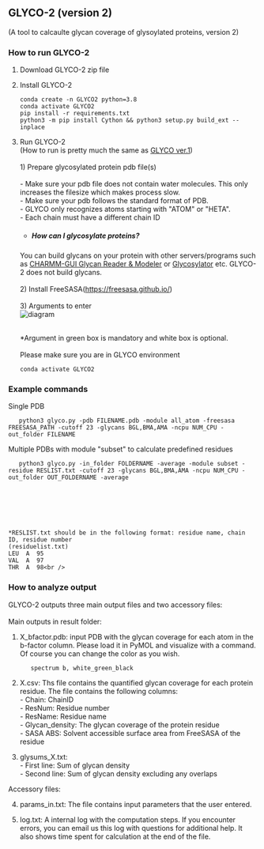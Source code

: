 ## GLYCO-2 (version 2) <br />
(A tool to calcaulte glycan coverage of glysoylated proteins, version 2)

### How to run GLYCO-2

1. Download GLYCO-2 zip file 

2. Install GLYCO-2
       
       conda create -n GLYCO2 python=3.8
       conda activate GLYCO2
       pip install -r requirements.txt
       python3 -m pip install Cython && python3 setup.py build_ext --inplace
   
4. Run GLYCO-2 <br />
(How to run is pretty much the same as [GLYCO ver.1](https://github.com/myungjinlee/GLYCO/blob/main/README.md)) <br /> <br />
        1) Prepare glycosylated protein pdb file(s) <br /> <br />
              - Make sure your pdb file does not contain water molecules. This only increases the filesize which makes process slow. <br />
              - Make sure your pdb follows the standard format of PDB.<br />
                            - GLYCO only recognizes atoms starting with "ATOM" or "HETA".<br />
                            - Each chain must have a different chain ID <br />

    * ##### How can I glycosylate proteins? 
    You can build glycans on your protein with other servers/programs such as [CHARMM-GUI Glycan Reader & Modeler](https://charmm-gui.org/?doc=input/glycan) or [Glycosylator](https://github.com/tlemmin/glycosylator) etc. GLYCO-2 does not build glycans.<br /><br />
        2) Install FreeSASA(https://freesasa.github.io/) <br /><br />
        3) Arguments to enter <br />
   ![diagram](https://github.com/meteosR/GLYCO-2/assets/32939217/31c3c049-a258-4589-b0fd-d48a0c69a4fb)


      <br />
   *Argument in green box is mandatory and white box is optional.<br />     <br />
   Please make sure you are in GLYCO environment<br />
      
       conda activate GLYCO2

### Example commands 
Single PDB<br />

       python3 glyco.py -pdb FILENAME.pdb -module all_atom -freesasa FREESASA_PATH -cutoff 23 -glycans BGL,BMA,AMA -ncpu NUM_CPU -out_folder FILENAME

Multiple PDBs with module "subset" to calculate predefined residues<br />

       python3 glyco.py -in_folder FOLDERNAME -average -module subset -residue RESLIST.txt -cutoff 23 -glycans BGL,BMA,AMA -ncpu NUM_CPU -out_folder OUT_FOLDERNAME -average

    
    
    
    
    
    
    *RESLIST.txt should be in the following format: residue name, chain ID, residue number
    (residuelist.txt)
    LEU  A  95
    VAL  A  97
    THR  A  98<br />
    
### How to analyze output
GLYCO-2 outputs three main output files and two accessory files:<br /><br />
Main outputs in result folder:<br />

  1) X_bfactor.pdb: input PDB with the glycan coverage for each atom in the b-factor column. Please load it in PyMOL and visualize with a command. Of course you can change the color as you wish.<br />
  
            spectrum b, white_green_black 
            
  2) X.csv: Ths file contains the quantified glycan coverage for each protein residue. The file contains the following columns:<br />
    - Chain: ChainID<br />
    - ResNum: Residue number <br />
    - ResName: Residue name <br />
    - Glycan_density: The glycan coverage of the protein residue<br />
    - SASA ABS: Solvent accessible surface area from FreeSASA of the residue<br />

  3) glysums_X.txt: <br />
    - First line: Sum of glycan density<br />
    - Second line: Sum of glycan density excluding any overlaps<br />
  
Accessory files:<br />

  4) params_in.txt: The file contains input parameters that the user entered.<br />
  
  5) log.txt: A internal log with the computation steps. If you encounter errors, you can email us this log with questions for additional help. It also shows time spent for calculation at the end of the file.<br />



